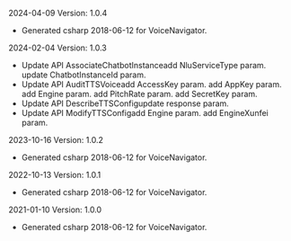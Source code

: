 2024-04-09 Version: 1.0.4
- Generated csharp 2018-06-12 for VoiceNavigator.

2024-02-04 Version: 1.0.3
- Update API AssociateChatbotInstanceadd NluServiceType param.
update ChatbotInstanceId param.
- Update API AuditTTSVoiceadd AccessKey param.
add AppKey param.
add Engine param.
add PitchRate param.
add SecretKey param.
- Update API DescribeTTSConfigupdate response param.
- Update API ModifyTTSConfigadd Engine param.
add EngineXunfei param.


2023-10-16 Version: 1.0.2
- Generated csharp 2018-06-12 for VoiceNavigator.

2022-10-13 Version: 1.0.1
- Generated csharp 2018-06-12 for VoiceNavigator.

2021-01-10 Version: 1.0.0
- Generated csharp 2018-06-12 for VoiceNavigator.

